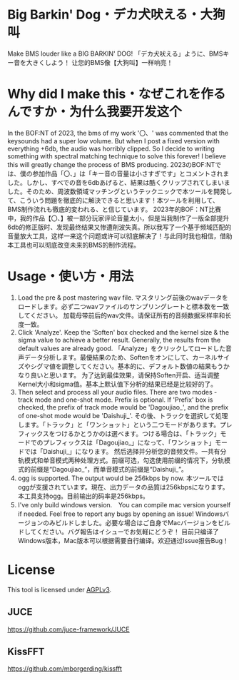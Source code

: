 # Big Barkin' Dog・デカ犬吠える・大狗叫
 Make BMS louder like a BIG BARKIN' DOG!
 「デカ犬吠える」ように、BMSキー音を大きくしよう！
 让您的BMS像【大狗叫】一样响亮！

# Why did I make this・なぜこれを作るんですか・为什么我要开发这个
In the BOF:NT of 2023, the bms of my work '〇、' was commented that the keysounds had a super low volume. But when I post a fixed version with everything +6db, the audio was horribly clipped. So I decide to writing something with spectral matching technique to solve this forever! I believe this will greatly change the process of BMS producing.
2023のBOF:NTでは、僕の参加作品「〇、」は「キー音の音量は小さすぎです」とコメントされました。しかし、すべでの音を6dbあげると、結果は酷くクリップされてしまいました。そのため、周波数領域マッチングというテックニックで本ツールを開発して、こういう問題を徹底的に解決できると思います！本ツールを利用して、BMS制作流れも徹底的変われる、と信じています。
2023年的BOF：NT比赛中，我的作品【〇、】被一部分玩家评论音量太小，但是当我制作了一版全部提升6db的修正版时、发现最终结果又惨遭削波失真。所以我写了一个基于频域匹配的音量放大工具，这样一来这个问题或许可以彻底解决了！与此同时我也相信，借助本工具也可以彻底改变未来的BMS的制作流程。

# Usage・使い方・用法
1. Load the pre & post mastering wav file. 
 マスタリング前後のwavデータをロードします。必ず二つwavファイルのサンプリングレートと標本数を一致してください。
 加载母带前后的wav文件。请保证所有的音频数据采样率和长度一致。
2. Click 'Analyze'. Keep the 'Soften' box checked and the kernel size & the sigma value to achieve a better result. Generally, the results from the default values are already good.
    「Analyze」をクリックしてロードした音声データ分析します。最優結果のため、Softenをオンにして、カーネルサイズやシグマ値を調整してください。基本的に、デフォルト数値の結果もうかなり良いと思います。
    为了达到最佳效果，请保持Soften开启、适当调整Kernel大小和sigma值。基本上默认值下分析的结果已经是比较好的了。
3. Then select and process all your audio files. There are two modes - track mode and one-shot mode. Prefix is optional. If 'Prefix' box is checked, the prefix of track mode would be 'Dagoujiao_', and the prefix of one-shot mode would be 'Daishuji_'.
    その後、トラックを選択して処理します。「トラック」と「ワンショット」という二つモードがあります。プレフィックスをつけるかとうかのは選べます。つける場合は、「トラック」モードでのプレフィックスは「Dagoujiao_」になって、「ワンショット」モードでは「Daishuji_」になります。
    然后选择并分析您的音频文件。一共有分轨模式和单音模式两种处理方式。前缀可选，勾选使用前缀的情况下，分轨模式的前缀是“Dagoujiao_”，而单音模式的前缀是“Daishuji_”。
4. ogg is supported. The output would be 256kbps by now.
    本ツールではoggが支援されています。現在、出力データの品質は256kbpsになります。
    本工具支持ogg。目前输出的码率是256kbps。
5. I've only build windows version.　You can compile mac version yourself if needed. Feel free to report any bugs by opening an issue!
    Windowsバージョンのみビルドしました。必要な場合はご自身でMacバージョンをビルドしてください。バグ報告はイシューでお気軽にどうぞ！
    目前只编译了Windows版本，Mac版本可以根据需要自行编译。欢迎通过Issue报告Bug！
# License
This tool is licensed under [AGPLv3](https://www.gnu.org/licenses/agpl-3.0.en.html).
## JUCE
https://github.com/juce-framework/JUCE
## KissFFT
https://github.com/mborgerding/kissfft